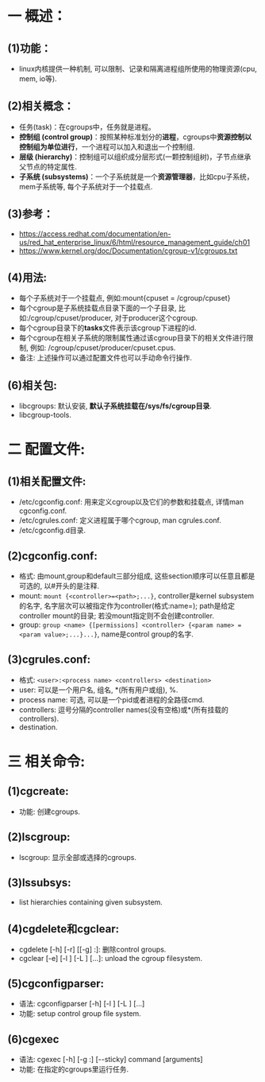 # 一 概述：
## (1)功能：
- linux内核提供一种机制, 可以限制、记录和隔离进程组所使用的物理资源(cpu, mem, io等).


## (2)相关概念：
- 任务(task)：在cgroups中，任务就是进程。
- **控制组 (control group)**：按照某种标准划分的**进程**，cgroups中**资源控制以控制组为单位进行**，一个进程可以加入和退出一个控制组.
- **层级 (hierarchy)**：控制组可以组织成分层形式(一颗控制组树)，子节点继承父节点的特定属性.
- **子系统 (subsystems)**：一个子系统就是一个**资源管理器**，比如cpu子系统，mem子系统等, 每个子系统对于一个挂载点.

## (3)参考：
- https://access.redhat.com/documentation/en-us/red_hat_enterprise_linux/6/html/resource_management_guide/ch01
- https://www.kernel.org/doc/Documentation/cgroup-v1/cgroups.txt

## (4)用法:
- 每个子系统对于一个挂载点, 例如:mount{cpuset = /cgroup/cpuset}
- 每个cgroup是子系统挂载点目录下面的一个子目录, 比如:/cgroup/cpuset/producer, 对于producer这个cgroup.
- 每个cgroup目录下的**tasks**文件表示该cgroup下进程的id.
- 每个cgroup在相关子系统的限制属性通过该cgroup目录下的相关文件进行限制, 例如: /cgroup/cpuset/producer/cpuset.cpus.
- 备注: 上述操作可以通过配置文件也可以手动命令行操作.

## (6)相关包:
- libcgroups: 默认安装, **默认子系统挂载在/sys/fs/cgroup目录**.
- libcgroup-tools.

# 二 配置文件:
## (1)相关配置文件:
- /etc/cgconfig.conf: 用来定义cgroup以及它们的参数和挂载点, 详情man cgconfig.conf.
- /etc/cgrules.conf: 定义进程属于哪个cgroup, man cgrules.conf.
- /etc/cgconfig.d目录.

## (2)cgconfig.conf:
- 格式: 由mount,group和default三部分组成, 这些section顺序可以任意且都是可选的, 以#开头的是注释.
- mount: `mount {<controller>=<path>;...}`, controller是kernel subsystem的名字, 名字层次可以被指定作为controller(格式:name=<somename>); path是给定controller mount的目录; 若没mount指定则不会创建controller.
- group: `group <name> {[permissions] <controller> {<param name> = <param value>;...}...}`, name是control group的名字.

## (3)cgrules.conf:
- 格式: `<user>:<process name> <controllers> <destination>`
- user: 可以是一个用户名, 组名, *(所有用户或组), %.
- process name: 可选, 可以是一个pid或者进程的全路径cmd.
- controllers: 逗号分隔的controller names(没有空格)或*(所有挂载的controllers).
- destination.

# 三 相关命令:
## (1)cgcreate:
- 功能: 创建cgroups.

## (2)lscgroup:
- lscgroup: 显示全部或选择的cgroups.

## (3)lssubsys:
- list hierarchies containing given subsystem.

## (4)cgdelete和cgclear:
- cgdelete [-h] [-r] [[-g] <controllers>:<path>]: 删除control groups.
- cgclear [-e] [-l <filename>] [-L <directory>] [...]: unload the cgroup filesystem.

## (5)cgconfigparser: 
- 语法: cgconfigparser [-h] [-l <filename>] [-L <directory>] [...]
- 功能: setup control group file system.

## (6)cgexec
- 语法: cgexec [-h] [-g <controllers>:<path>] [--sticky] command [arguments]
- 功能: 在指定的cgroups里运行任务.
